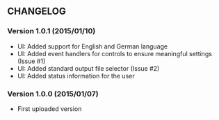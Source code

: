 ## CHANGELOG

### Version 1.0.1 (2015/01/10)

* UI: Added support for English and German language
* UI: Added event handlers for controls to ensure meaningful settings (Issue #1)
* UI: Added standard output file selector (Issue #2) 
* UI: Added status information for the user 

### Version 1.0.0 (2015/01/07)

* First uploaded version
